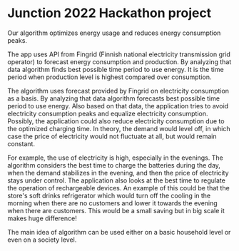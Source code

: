 # Junction 2022 Hackathon project

Our algorithm optimizes energy usage and reduces energy consumption peaks.

The app uses API from Fingrid (Finnish national electricity transmission grid operator) to forecast energy consumption and production. By analyzing that data algorithm finds best possible time period to use energy. It is the time period when production level is highest compared over consumption.

The algorithm uses forecast provided by Fingrid on electricity consumption as a basis. By analyzing that data algorithm forecasts best possible time period to use energy. Also based on that data, the application tries to avoid electricity consumption peaks and equalize electricity consumption. Possibly, the application could also reduce electricity consumption due to the optimized charging time. In theory, the demand would level off, in which case the price of electricity would not fluctuate at all, but would remain constant.

For example, the use of electricity is high, especially in the evenings. The algorithm considers the best time to charge the batteries during the day, when the demand stabilizes in the evening, and then the price of electricity stays under control. The application also looks at the best time to regulate the operation of rechargeable devices. An example of this could be that the store's soft drinks refrigerator which would turn off the cooling in the morning when there are no customers and lower it towards the evening when there are customers. This would be a small saving but in big scale it makes huge difference!

The main idea of algorithm can be used either on a basic household level or even on a society level.
